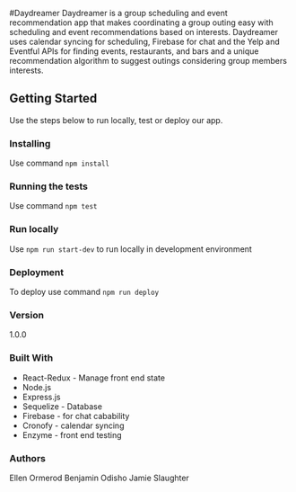 #Daydreamer
Daydreamer is a group scheduling and event recommendation app that makes coordinating a group outing easy with scheduling and event recommendations based on interests. Daydreamer uses calendar syncing for scheduling, Firebase for chat and the Yelp and Eventful APIs for finding events, restaurants, and bars and a unique recommendation algorithm to suggest outings considering group members interests.

## Getting Started
Use the steps below to run locally, test or deploy our app.

### Installing
Use command 
`npm install`

### Running the tests
Use command 
`npm test`

### Run locally
Use `npm run start-dev` to run locally in development environment

### Deployment
To deploy use command 
`npm run deploy`

### Version
1.0.0

### Built With
* React-Redux - Manage front end state
* Node.js 
* Express.js
* Sequelize - Database
* Firebase - for chat cabability
* Cronofy - calendar syncing
* Enzyme - front end testing


### Authors
Ellen Ormerod
Benjamin Odisho
Jamie Slaughter
